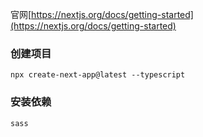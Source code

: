 官网[https://nextjs.org/docs/getting-started](https://nextjs.org/docs/getting-started)

### 创建项目

```
npx create-next-app@latest --typescript
```

### 安装依赖

```
sass
```